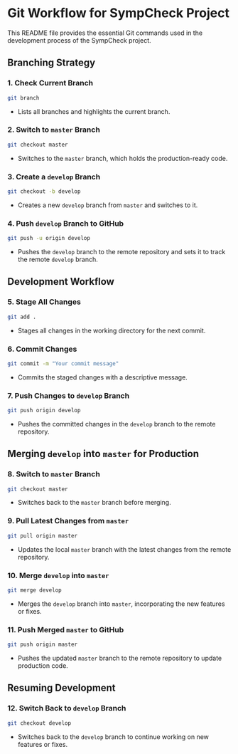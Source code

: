 # Git Workflow for SympCheck Project

This README file provides the essential Git commands used in the development process of the SympCheck project.

## Branching Strategy

### 1. Check Current Branch
```bash
git branch
```
-  Lists all branches and highlights the current branch.

### 2. Switch to `master` Branch
```bash
git checkout master
```
-  Switches to the `master` branch, which holds the production-ready code.

### 3. Create a `develop` Branch
```bash
git checkout -b develop
```
-  Creates a new `develop` branch from `master` and switches to it.

### 4. Push `develop` Branch to GitHub
```bash
git push -u origin develop
```
-  Pushes the `develop` branch to the remote repository and sets it to track the remote `develop` branch.

## Development Workflow

### 5. Stage All Changes
```bash
git add .
```
-  Stages all changes in the working directory for the next commit.

### 6. Commit Changes
```bash
git commit -m "Your commit message"
```
-  Commits the staged changes with a descriptive message.

### 7. Push Changes to `develop` Branch
```bash
git push origin develop
```
-  Pushes the committed changes in the `develop` branch to the remote repository.

## Merging `develop` into `master` for Production

### 8. Switch to `master` Branch
```bash
git checkout master
```
-  Switches back to the `master` branch before merging.

### 9. Pull Latest Changes from `master`
```bash
git pull origin master
```
-  Updates the local `master` branch with the latest changes from the remote repository.

### 10. Merge `develop` into `master`
```bash
git merge develop
```
-  Merges the `develop` branch into `master`, incorporating the new features or fixes.

### 11. Push Merged `master` to GitHub
```bash
git push origin master
```
-  Pushes the updated `master` branch to the remote repository to update production code.

## Resuming Development

### 12. Switch Back to `develop` Branch
```bash
git checkout develop
```
-  Switches back to the `develop` branch to continue working on new features or fixes.



